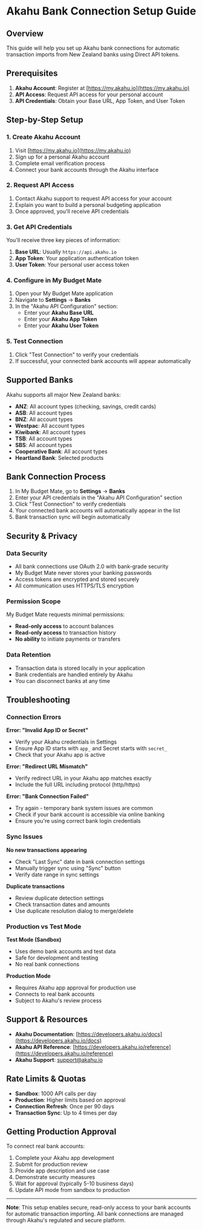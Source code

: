 # Akahu Bank Connection Setup Guide

## Overview

This guide will help you set up Akahu bank connections for automatic transaction imports from New Zealand banks using Direct API tokens.

## Prerequisites

1. **Akahu Account**: Register at [https://my.akahu.io](https://my.akahu.io)
2. **API Access**: Request API access for your personal account
3. **API Credentials**: Obtain your Base URL, App Token, and User Token

## Step-by-Step Setup

### 1. Create Akahu Account

1. Visit [https://my.akahu.io](https://my.akahu.io)
2. Sign up for a personal Akahu account
3. Complete email verification process
4. Connect your bank accounts through the Akahu interface

### 2. Request API Access

1. Contact Akahu support to request API access for your account
2. Explain you want to build a personal budgeting application
3. Once approved, you'll receive API credentials

### 3. Get API Credentials

You'll receive three key pieces of information:

1. **Base URL**: Usually `https://api.akahu.io`
2. **App Token**: Your application authentication token
3. **User Token**: Your personal user access token

### 4. Configure in My Budget Mate

1. Open your My Budget Mate application
2. Navigate to **Settings** → **Banks**
3. In the "Akahu API Configuration" section:
   - Enter your **Akahu Base URL**
   - Enter your **Akahu App Token**
   - Enter your **Akahu User Token**

### 5. Test Connection

1. Click "Test Connection" to verify your credentials
2. If successful, your connected bank accounts will appear automatically

## Supported Banks

Akahu supports all major New Zealand banks:

- **ANZ**: All account types (checking, savings, credit cards)
- **ASB**: All account types 
- **BNZ**: All account types
- **Westpac**: All account types
- **Kiwibank**: All account types
- **TSB**: All account types
- **SBS**: All account types
- **Cooperative Bank**: All account types
- **Heartland Bank**: Selected products

## Bank Connection Process

1. In My Budget Mate, go to **Settings** → **Banks**
2. Enter your API credentials in the "Akahu API Configuration" section
3. Click "Test Connection" to verify credentials
4. Your connected bank accounts will automatically appear in the list
5. Bank transaction sync will begin automatically

## Security & Privacy

### Data Security
- All bank connections use OAuth 2.0 with bank-grade security
- My Budget Mate never stores your banking passwords
- Access tokens are encrypted and stored securely
- All communication uses HTTPS/TLS encryption

### Permission Scope
My Budget Mate requests minimal permissions:
- **Read-only access** to account balances
- **Read-only access** to transaction history
- **No ability** to initiate payments or transfers

### Data Retention
- Transaction data is stored locally in your application
- Bank credentials are handled entirely by Akahu
- You can disconnect banks at any time

## Troubleshooting

### Connection Errors

**Error: "Invalid App ID or Secret"**
- Verify your Akahu credentials in Settings
- Ensure App ID starts with `app_` and Secret starts with `secret_`
- Check that your Akahu app is active

**Error: "Redirect URL Mismatch"**
- Verify redirect URL in your Akahu app matches exactly
- Include the full URL including protocol (http/https)

**Error: "Bank Connection Failed"**
- Try again - temporary bank system issues are common
- Check if your bank account is accessible via online banking
- Ensure you're using correct bank login credentials

### Sync Issues

**No new transactions appearing**
- Check "Last Sync" date in bank connection settings
- Manually trigger sync using "Sync" button
- Verify date range in sync settings

**Duplicate transactions**
- Review duplicate detection settings
- Check transaction dates and amounts
- Use duplicate resolution dialog to merge/delete

### Production vs Test Mode

**Test Mode (Sandbox)**
- Uses demo bank accounts and test data
- Safe for development and testing
- No real bank connections

**Production Mode**
- Requires Akahu app approval for production use
- Connects to real bank accounts
- Subject to Akahu's review process

## Support & Resources

- **Akahu Documentation**: [https://developers.akahu.io/docs](https://developers.akahu.io/docs)
- **Akahu API Reference**: [https://developers.akahu.io/reference](https://developers.akahu.io/reference)
- **Akahu Support**: [support@akahu.io](mailto:support@akahu.io)

## Rate Limits & Quotas

- **Sandbox**: 1000 API calls per day
- **Production**: Higher limits based on approval
- **Connection Refresh**: Once per 90 days
- **Transaction Sync**: Up to 4 times per day

## Getting Production Approval

To connect real bank accounts:

1. Complete your Akahu app development
2. Submit for production review
3. Provide app description and use case
4. Demonstrate security measures
5. Wait for approval (typically 5-10 business days)
6. Update API mode from sandbox to production

---

**Note**: This setup enables secure, read-only access to your bank accounts for automatic transaction importing. All bank connections are managed through Akahu's regulated and secure platform.
